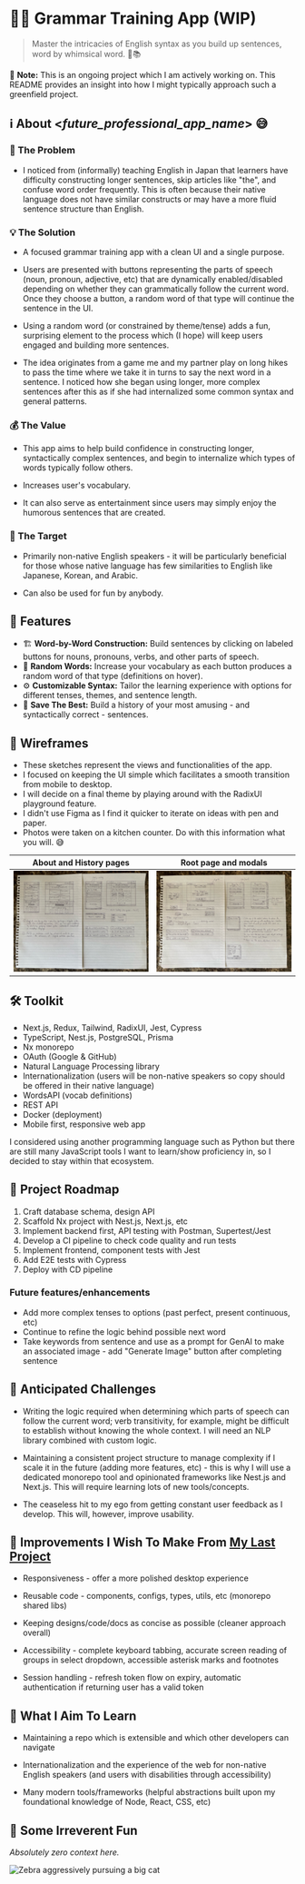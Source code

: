 # 🧠💬 Grammar Training App (WIP)

<!-- Welcome to GrammarGenius 🧠💬 -->

> Master the intricacies of English syntax as you build up sentences, word by whimsical word. 🌟📚

🚧 **Note:** This is an ongoing project which I am actively working on. This README provides an insight into how I might typically approach such a greenfield project.

## ℹ️ About <_future_professional_app_name_> 😅

### 🤔 The Problem

- I noticed from (informally) teaching English in Japan that learners have difficulty constructing longer sentences, skip articles like "the", and confuse word order frequently. This is often because their native language does not have similar constructs or may have a more fluid sentence structure than English.

### 💡 The Solution

- A focused grammar training app with a clean UI and a single purpose.

- Users are presented with buttons representing the parts of speech (noun, pronoun, adjective, etc) that are dynamically enabled/disabled depending on whether they can grammatically follow the current word. Once they choose a button, a random word of that type will continue the sentence in the UI.

- Using a random word (or constrained by theme/tense) adds a fun, surprising element to the process which (I hope) will keep users engaged and building more sentences.

- The idea originates from a game me and my partner play on long hikes to pass the time where we take it in turns to say the next word in a sentence. I noticed how she began using longer, more complex sentences after this as if she had internalized some common syntax and general patterns.

### 💰 The Value

- This app aims to help build confidence in constructing longer, syntactically complex sentences, and begin to internalize which types of words typically follow others.

- Increases user's vocabulary.

- It can also serve as entertainment since users may simply enjoy the humorous sentences that are created.

### 👥 The Target

- Primarily non-native English speakers - it will be particularly beneficial for those whose native language has few similarities to English like Japanese, Korean, and Arabic.

- Can also be used for fun by anybody.

## 🌟 Features

- 🏗️ **Word-by-Word Construction:** Build sentences by clicking on labeled buttons for nouns, pronouns, verbs, and other parts of speech.
- 🎲 **Random Words:** Increase your vocabulary as each button produces a random word of that type (definitions on hover).
- ⚙️ **Customizable Syntax:** Tailor the learning experience with options for different tenses, themes, and sentence length.
- 💾 **Save The Best:** Build a history of your most amusing - and syntactically correct - sentences.

## 📐 Wireframes

- These sketches represent the views and functionalities of the app.
- I focused on keeping the UI simple which facilitates a smooth transition from mobile to desktop.
- I will decide on a final theme by playing around with the RadixUI playground feature.
- I didn't use Figma as I find it quicker to iterate on ideas with pen and paper.
- Photos were taken on a kitchen counter. Do with this information what you will. 😅

|                        About and History pages                        |                        Root page and modals                        |
| :-------------------------------------------------------------------: | :----------------------------------------------------------------: |
| ![Wireframe of About and History pages](/docs/images/wireframe0.jpeg) | ![Wireframe of root page and modals](/docs/images/wireframe1.jpeg) |

## 🛠️ Toolkit

- Next.js, Redux, Tailwind, RadixUI, Jest, Cypress
- TypeScript, Nest.js, PostgreSQL, Prisma
- Nx monorepo
- OAuth (Google & GitHub)
- Natural Language Processing library
- Internationalization (users will be non-native speakers so copy should be offered in their native language)
- WordsAPI (vocab definitions)
- REST API
- Docker (deployment)
- Mobile first, responsive web app

I considered using another programming language such as Python but there are still many JavaScript tools I want to learn/show proficiency in, so I decided to stay within that ecosystem.

## 📅 Project Roadmap

1. Craft database schema, design API
2. Scaffold Nx project with Nest.js, Next.js, etc
3. Implement backend first, API testing with Postman, Supertest/Jest
4. Develop a CI pipeline to check code quality and run tests
5. Implement frontend, component tests with Jest
6. Add E2E tests with Cypress
7. Deploy with CD pipeline

### Future features/enhancements

- Add more complex tenses to options (past perfect, present continuous, etc)
- Continue to refine the logic behind possible next word
- Take keywords from sentence and use as a prompt for GenAI to make an associated image - add "Generate Image" button after completing sentence

## 🧗 Anticipated Challenges

- Writing the logic required when determining which parts of speech can follow the current word; verb transitivity, for example, might be difficult to establish without knowing the whole context. I will need an NLP library combined with custom logic.

- Maintaining a consistent project structure to manage complexity if I scale it in the future (adding more features, etc) - this is why I will use a dedicated monorepo tool and opinionated frameworks like Nest.js and Next.js. This will require learning lots of new tools/concepts.

- The ceaseless hit to my ego from getting constant user feedback as I develop. This will, however, improve usability.

## 🔄 Improvements I Wish To Make From [My Last Project](https://github.com/Thomas-J-A/diet-accountability-app)

- Responsiveness - offer a more polished desktop experience

- Reusable code - components, configs, types, utils, etc (monorepo shared libs)
<!-- form fields, buttons, modals, icons -->

- Keeping designs/code/docs as concise as possible (cleaner approach overall)

- Accessibility - complete keyboard tabbing, accurate screen reading of groups in select dropdown, accessible asterisk marks and footnotes

- Session handling - refresh token flow on expiry, automatic authentication if returning user has a valid token

## 🙏 What I Aim To Learn

- Maintaining a repo which is extensible and which other developers can navigate

- Internationalization and the experience of the web for non-native English speakers (and users with disabilities through accessibility)

- Many modern tools/frameworks (helpful abstractions built upon my foundational knowledge of Node, React, CSS, etc)

<!-- Want to contact me? -->

## 🌈 Some Irreverent Fun

_Absolutely zero context here._

![Zebra aggressively pursuing a big cat](https://media.giphy.com/media/v1.Y2lkPTc5MGI3NjExN3BsZzZnejNsZ2E5dmZwOTBwM3o1bjhkdGthdXE4d3p0MzBzdm5hMSZlcD12MV9pbnRlcm5hbF9naWZfYnlfaWQmY3Q9Zw/yOZ5hsdLjAp8Y/giphy.gif)
